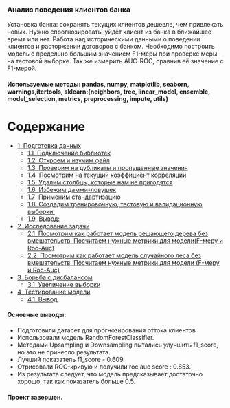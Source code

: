 ### Анализ поведения клиентов банка

Установка банка: сохранять текущих клиентов дешевле, чем привлекать новых.
Нужно спрогнозировать, уйдёт клиент из банка в ближайшее время или нет. Работа над историческими данными о поведении клиентов и расторжении договоров с банком.
Необходимо построить модель с предельно большим значением F1-меры при проверке меры на тестовой выборке. Так же измерить AUC-ROC, сравнив её значение с F1-мерой.

#### Используемые методы: pandas, numpy, matplotlib, seaborn, warnings,itertools, sklearn:(neighbors, tree, linear_model, ensemble, model_selection, metrics, preprocessing, impute, utils)

<h1>Содержание<span class="tocSkip"></span></h1>
<div class="toc"><ul class="toc-item"><li><span><a href="#Подготовка-данных" data-toc-modified-id="Подготовка-данных-1"><span class="toc-item-num">1&nbsp;&nbsp;</span>Подготовка данных</a></span><ul class="toc-item"><li><span><a href="#Подключение-библиотек" data-toc-modified-id="Подключение-библиотек-1.1"><span class="toc-item-num">1.1&nbsp;&nbsp;</span>Подключение библиотек</a></span></li><li><span><a href="#Откроем-и-изучим-файл" data-toc-modified-id="Откроем-и-изучим-файл-1.2"><span class="toc-item-num">1.2&nbsp;&nbsp;</span>Откроем и изучим файл</a></span></li><li><span><a href="#Проверим-на-дубликаты-и-пропущенные-значения" data-toc-modified-id="Проверим-на-дубликаты-и-пропущенные-значения-1.3"><span class="toc-item-num">1.3&nbsp;&nbsp;</span>Проверим на дубликаты и пропущенные значения</a></span></li><li><span><a href="#Посмотрим-на-текущий-коэффициент-корреляции" data-toc-modified-id="Посмотрим-на-текущий-коэффициент-корреляции-1.4"><span class="toc-item-num">1.4&nbsp;&nbsp;</span>Посмотрим на текущий коэффициент корреляции</a></span></li><li><span><a href="#Удалим-столбцы,-которые-нам-не-пригодятся" data-toc-modified-id="Удалим-столбцы,-которые-нам-не-пригодятся-1.5"><span class="toc-item-num">1.5&nbsp;&nbsp;</span>Удалим столбцы, которые нам не пригодятся</a></span></li><li><span><a href="#Избежим-дамми-ловушек" data-toc-modified-id="Избежим-дамми-ловушек-1.6"><span class="toc-item-num">1.6&nbsp;&nbsp;</span>Избежим дамми-ловушек</a></span></li><li><span><a href="#Применим-стандартизацию" data-toc-modified-id="Применим-стандартизацию-1.7"><span class="toc-item-num">1.7&nbsp;&nbsp;</span>Применим стандартизацию</a></span></li><li><span><a href="#Создадим-тренировочную,-тестовую-и-валидационную-выборки:" data-toc-modified-id="Создадим-тренировочную,-тестовую-и-валидационную-выборки:-1.8"><span class="toc-item-num">1.8&nbsp;&nbsp;</span>Создадим тренировочную, тестовую и валидационную выборки:</a></span></li><li><span><a href="#Вывод:" data-toc-modified-id="Вывод:-1.9"><span class="toc-item-num">1.9&nbsp;&nbsp;</span>Вывод:</a></span></li></ul></li><li><span><a href="#Исследование-задачи" data-toc-modified-id="Исследование-задачи-2"><span class="toc-item-num">2&nbsp;&nbsp;</span>Исследование задачи</a></span><ul class="toc-item"><li><span><a href="#Посмотрим-как-работает-модель-решающего-дерева-без-вмешательств.-Посчитаем-нужные-метрики-для-модели(F-меру-и-Roc-Auc)" data-toc-modified-id="Посмотрим-как-работает-модель-решающего-дерева-без-вмешательств.-Посчитаем-нужные-метрики-для-модели(F-меру-и-Roc-Auc)-2.1"><span class="toc-item-num">2.1&nbsp;&nbsp;</span>Посмотрим как работает модель решающего дерева без вмешательств. Посчитаем нужные метрики для модели(F-меру и Roc-Auc)</a></span></li><li><span><a href="#Посмотрим-как-работает-модель-случайного-леса-без-вмешательств.-Посчитаем-нужные-метрики-для-модели-(F-меру-и-Roc-Auc)" data-toc-modified-id="Посмотрим-как-работает-модель-случайного-леса-без-вмешательств.-Посчитаем-нужные-метрики-для-модели-(F-меру-и-Roc-Auc)-2.2"><span class="toc-item-num">2.2&nbsp;&nbsp;</span>Посмотрим как работает модель случайного леса без вмешательств. Посчитаем нужные метрики для модели (F-меру и Roc-Auc)</a></span></li></ul></li><li><span><a href="#Борьба-с-дисбалансом" data-toc-modified-id="Борьба-с-дисбалансом-3"><span class="toc-item-num">3&nbsp;&nbsp;</span>Борьба с дисбалансом</a></span><ul class="toc-item"><li><span><a href="#Увеличение-выборки" data-toc-modified-id="Увеличение-выборки-3.1"><span class="toc-item-num">3.1&nbsp;&nbsp;</span>Увеличение выборки</a></span></li></ul></li><li><span><a href="#Тестирование-модели" data-toc-modified-id="Тестирование-модели-4"><span class="toc-item-num">4&nbsp;&nbsp;</span>Тестирование модели</a></span><ul class="toc-item"><li><span><a href="#Вывод" data-toc-modified-id="Вывод:-4.1"><span class="toc-item-num">4.1&nbsp;&nbsp;</span>Вывод</a></span></li></ul></li></div>

#### Основные выводы:
  
- Подготовили датасет для прогнозирования оттока клиентов
- Использовали модель RandomForestClassifier.
- Методами Upsampling и Downsampling пытались улучшить f1_score, но это не принесло результата.
- Лучший показатель f1_score - 0.609.
- Отрисовали ROC-кривую и получили roc auc score : 0.853.
- Из результата следует, что модель предсказывает достаточно хорошо, так как показатель больше 0.5.
  
#### Проект завершен.

